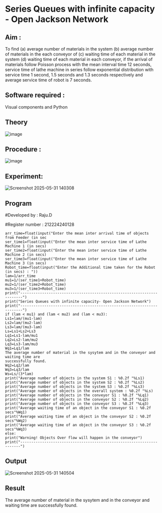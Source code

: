 # Series Queues with infinite capacity - Open Jackson Network

## Aim :
To find (a) average number of materials in the system (b) average number of materials in the each conveyor of (c) waiting time of each material in the system (d) waiting time of each material in each conveyor, if the arrival  of materials follow Poisson process with the mean interval time 12 seconds, service time of  lathe machine in series follow exponential distribution  with service time  1 second, 1.5 seconds and 1.3 seconds respectively and average service time of robot is 7 seconds.

## Software required :
Visual components and Python

## Theory

![image](https://user-images.githubusercontent.com/103921593/203239736-7b81f599-71a8-4ae7-b63e-5d98acd9ea54.png)


## Procedure :

![image](https://user-images.githubusercontent.com/103921593/203239789-bc870dce-6727-487b-a0e2-4fc3f5114889.png)


## Experiment:
![Screenshot 2025-05-31 140308](https://github.com/user-attachments/assets/258f2a3b-b298-46af-87ed-9ec6296a7b72)

## Program

#Developed by : Raju.D

#Register number : 212224240128

```
arr_time=float(input("Enter the mean inter arrival time of objects from Feeder (in sec
ser_time1=float(input("Enter the mean inter service time of Lathe Machine 1 (in secs)
ser_time2=float(input("Enter the mean inter service time of Lathe Machine 2 (in secs)
ser_time3=float(input("Enter the mean inter service time of Lathe Machine 3 (in secs)
Robot_time=float(input("Enter the Additional time taken for the Robot (in secs) : "))
lam=1/arr_time
mu1=1/(ser_time1+Robot_time)
mu2=1/(ser_time2+Robot_time)
mu3=1/(ser_time3+Robot_time)
print("-----------------------------------------------------------------------")
print("Series Queues with infinite capacity- Open Jackson Network")
print("-----------------------------------------------------------------------")
if (lam < mu1) and (lam < mu2) and (lam < mu3):
Ls1=lam/(mu1-lam)
Ls2=lam/(mu2-lam)
Ls3=lam/(mu3-lam)
Ls=Ls1+Ls2+Ls3
Lq1=Ls1-lam/mu1
Lq2=Ls2-lam/mu2
Lq3=Ls3-lam/mu3
Wq1=Lq1/lam
The average number of material in the sysytem and in the conveyor and waiting time are
successfully found.
Wq2=Lq2/lam
Wq3=Lq3/lam
Ws=Ls/(3*lam)
print("Average number of objects in the system S1 : %0.2f "%Ls1)
print("Average number of objects in the system S2 : %0.2f "%Ls2)
print("Average number of objects in the system S3 : %0.2f "%Ls3)
print("Average number of objects in the overall system : %0.2f "%Ls)
print("Average number of objects in the conveyor S1 : %0.2f "%Lq1)
print("Average number of objects in the conveyor S2 : %0.2f "%Lq2)
print("Average number of objects in the conveyor S3 : %0.2f "%Lq3)
print("Average waiting time of an object in the conveyor S1 : %0.2f secs"%Wq1)
print("Average waiting time of an object in the conveyor S2 : %0.2f secs"%Wq2)
print("Average waiting time of an object in the conveyor S3 : %0.2f secs"%Wq3)
else:
print("Warning! Objects Over flow will happen in the conveyor")
print("----------------------------------------------------------------------")
```


## Output
![Screenshot 2025-05-31 140504](https://github.com/user-attachments/assets/0359dfe6-e4ab-45e6-a25c-e05ca0225691)


## Result
The average number of material in the sysytem and in the conveyor and waiting time are
successfully found.
